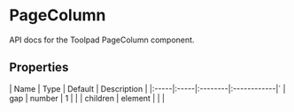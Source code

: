 <!-- This file has been auto-generated. Do not modify manually. -->

# PageColumn

<p class="description">API docs for the Toolpad PageColumn component.</p>



## Properties

| Name | Type | Default | Description |
|:-----|:-----|:--------|:------------|`
| gap | number | 1 |  |
| children | element |  |  |